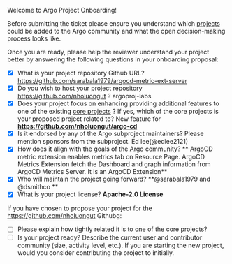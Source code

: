 

Welcome to Argo Project Onboarding! 

Before submitting the ticket please ensure you understand which [projects](../../community/ecosystem-projects.md) could be added to the Argo community and what the open decision-making process looks like. 

Once you are ready, please help the reviewer understand your project better by 
answering the following questions in your onboarding proposal:

- [x] What is your project repository Github URL?
 https://github.com/sarabala1979/argocd-metric-ext-server 
- [x] Do you wish to host your project repository  https://github.com/nholuongut ?
 argoproj-labs
- [x] Does your project focus on enhancing providing additional features to one of the existing [core
 projects](https://github.com/nholuongut/argoproj#what-is-argoproj) ? If yes, which of the core projects is your proposed project related to?
 New feature for **https://github.com/nholuongut/argo-cd**
- [x] Is it endorsed by any of the Argo subproject maintainers? Please mention sponsors from the subproject.
   Ed lee(@edlee2121)
- [x] How does it align with the goals of the Argo community?
** ArgoCD metric extension enables metrics tab on Resource Page. ArgoCD Metrics Extension fetch the Dashboard and graph information from ArgoCD Metrics Server. It is an ArgoCD Extension**
- [x] Who will maintain the project going forward? **@sarabala1979 and @dsmithco **
- [x] What is your project license? **Apache-2.0 License**

If you have chosen to propose your project for the https://github.com/nholuongut Githubg:

- [ ] Please explain how tightly related it is to one of the core projects?
- [ ] Is your project ready? Describe the current user and contributor community (size, activity level, etc.). If you are starting the new project, would you consider contributing the project to  initially.